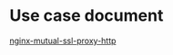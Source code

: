 # Use case document
[nginx-mutual-ssl-proxy-http](https://github.com/hardenedlinux/Debian-GNU-Linux-Profiles/blob/aa1f79d609e25d4b37fd3581b6e591ce3120b680/docs/tls/nginx-mutual-ssl-proxy-http.md)




